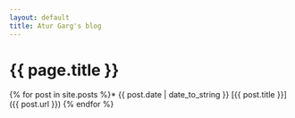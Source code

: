 ```yaml
---
layout: default
title: Atur Garg's blog
---
```


{{ page.title }}
================

{% for post in site.posts %}*   {{ post.date | date_to_string }} [{{ post.title }}]({{ post.url }})
{% endfor %}